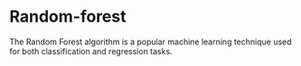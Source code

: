 # Random-forest
The Random Forest algorithm is a popular machine learning technique used for both classification and regression tasks.
